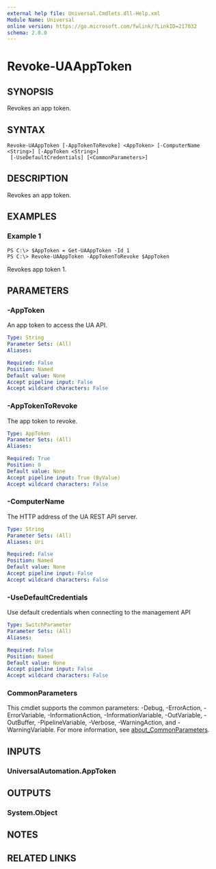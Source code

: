 ```yaml
---
external help file: Universal.Cmdlets.dll-Help.xml
Module Name: Universal
online version: https://go.microsoft.com/fwlink/?LinkID=217032
schema: 2.0.0
---
```


# Revoke-UAAppToken

## SYNOPSIS
Revokes an app token.

## SYNTAX

```
Revoke-UAAppToken [-AppTokenToRevoke] <AppToken> [-ComputerName <String>] [-AppToken <String>]
 [-UseDefaultCredentials] [<CommonParameters>]
```

## DESCRIPTION
Revokes an app token.

## EXAMPLES

### Example 1
```
PS C:\> $AppToken = Get-UAAppToken -Id 1
PS C:\> Revoke-UAAppToken -AppTokenToRevoke $AppToken
```

Revokes app token 1.

## PARAMETERS

### -AppToken
An app token to access the UA API.

```yaml
Type: String
Parameter Sets: (All)
Aliases:

Required: False
Position: Named
Default value: None
Accept pipeline input: False
Accept wildcard characters: False
```

### -AppTokenToRevoke
The app token to revoke.

```yaml
Type: AppToken
Parameter Sets: (All)
Aliases:

Required: True
Position: 0
Default value: None
Accept pipeline input: True (ByValue)
Accept wildcard characters: False
```

### -ComputerName
The HTTP address of the UA REST API server.

```yaml
Type: String
Parameter Sets: (All)
Aliases: Uri

Required: False
Position: Named
Default value: None
Accept pipeline input: False
Accept wildcard characters: False
```

### -UseDefaultCredentials
Use default credentials when connecting to the management API

```yaml
Type: SwitchParameter
Parameter Sets: (All)
Aliases:

Required: False
Position: Named
Default value: None
Accept pipeline input: False
Accept wildcard characters: False
```

### CommonParameters
This cmdlet supports the common parameters: -Debug, -ErrorAction, -ErrorVariable, -InformationAction, -InformationVariable, -OutVariable, -OutBuffer, -PipelineVariable, -Verbose, -WarningAction, and -WarningVariable. For more information, see [about_CommonParameters](http://go.microsoft.com/fwlink/?LinkID=113216).

## INPUTS

### UniversalAutomation.AppToken
## OUTPUTS

### System.Object
## NOTES

## RELATED LINKS
